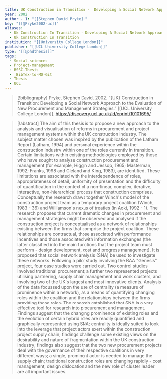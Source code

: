 ```yaml
---
title: UK Construction in Transition -  Developing a Social Network Approach to the Evaluation of New Procurement and Management Strategies
year: 2002
author - 1: "[[Stephen David Pryke]]"
key: "[[@Pryke2002-uc]]"
aliases:
  - Uk Construction In Transition - Developing A Social Network Approach To The Evaluation Of New Procurement And Management Strategies
  - Uk Construction In Transition
institution: "[[University College London]]"
publisher: "[[UCL University College London]]"
type: "[[@phdthesis]]"
tags:
  - Social-sciences
  - Project-management
  - BSSC-Thesis
  - _BibTex-to-MD-Git
  - Thesis
  - UCL
---
```


> [!bibliography]
> Pryke, Stephen David. 2002. “{UK} Construction in Transition: Developing a Social Network Approach to the Evaluation of New Procurement and Management Strategies.” [[UCL University College London]]. https://discovery.ucl.ac.uk/id/eprint/10101695/

> [!abstract]
> The aim of this thesis is to propose a new approach to the analysis and visualisation of reforms in procurement and project management systems within the UK construction industry. The subject matter chosen was inspired by the publication of the Latham Report (Latham, 1994) and personal experience within the construction industry within one of the roles currently in transition. Certain limitations within existing methodologies employed by those who have sought to analyse construction procurement and management (for example, Higgin and Jessop, 1965; Masterman, 1992; Franks, 1998 and Cleland and King, 1983), are identified. These limitations are associated with the interdependence of roles, appropriateness of detail, uniformity of presentation and the difficulty of quantification in the context of a non-linear, complex, iterative, interactive, non-hierarchical process that construction comprises. Conceptually the research draws together Winch's model of the construction project team as a temporary project coalition (Winch, 1983 - 36) and Williamson's nexus of treaties (in Aoki, 1992 - 1). The research proposes that current dramatic changes in procurement and management strategies might be observed and analysed if the construction project is conceptualised as a network of relationships existing between the firms that comprise the project coalition. These relationships are contractual, those associated with performance incentives and those associated with information exchanges (the latter classified into the main functions that the project team must perform - design development, cost and progress management). It is proposed that social network analysis (SNA) be used to investigate these networks. Following a pilot study involving the BAA "Genesis" project, four case studies were carried out. Two control studies involved traditional procurement; a further two represented projects utilising partnering, supply chain management and work clusters, and involving two of the UK's largest and most innovative clients. Analysis of the data focussed upon the use of centrality (a measure of prominence within a network), as a means of quantifying changing roles within the coalition and the relationships between the firms providing these roles. The research established that SNA is a very effective tool for research into procurement and management. Findings suggest that the changing prominence of existing roles and the evolution of certain hybrid roles are readily quantified and graphically represented using SNA; centrality is ideally suited to look into the leverage that project actors exert within the construction project supply chain; findings challenge some existing views on the desirability and nature of fragmentation within the UK construction industry; findings also suggest that the two new procurement projects deal with the governance of their respective coalitions in very different ways; a single, prominent actor is needed to manage the supply chain; traditional construction roles are changing rapidly - cost management, design dislocation and the new role of cluster leader are all important issues.